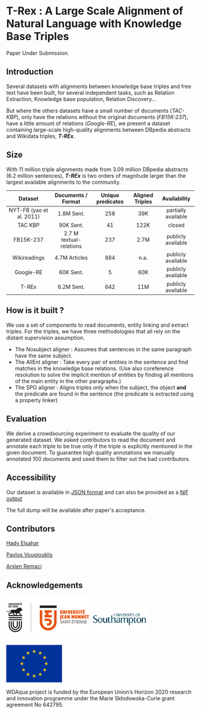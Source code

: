 # T-Rex : A Large Scale Alignment of Natural Language with Knowledge Base Triples

Paper Under Submission.

## Introduction

Several datasets with alignments between knowledge base triples and free text have been built, for several independent tasks, such as Relation Extraction, Knowledge base population, Relation Discovery...

But where the others datasets have a small number of documents (*TAC-KBP*), only have the relations without the original documents (*FB15K-237*), have a little amount of relations (*Google-RE*), we present a dataset containing large-scale high-quality alignments between DBpedia abstracts and Wikidata triples, **_T-REx_**.

## Size

With 11 million triple alignments made from 3.09 million DBpedia abstracts (6.2 million sentences), **_T-REx_** is two orders of magnitude larger than the largest available alignments to the community.

| Dataset                  | Documents / Format      | Unique predicates | Aligned Triples | Availability        |
|:------------------------:|:-----------------------:|:-----------------:|:---------------:|:-------------------:|
| NYT-FB (yao et al. 2011) | 1.8M Sent.              | 258               | 39K             | partially available |
| TAC KBP                  | 90K Sent.               | 41                | 122K            | closed              |
| FB15K-237                | 2.7 M textual-relations | 237               | 2.7M            | publicly available  |
| Wikireadings             | 4.7M Articles           | 884               | n.a.            | publicly available  |
| Google-RE                | 60K Sent.               | 5                 | 60K             | publicly available  |
| T-REx                    | 6.2M Sent.              | 642               | 11M             | publicly available  |

## How is it built ?
We use a set of components to read documents, entity linking and extract triples.
For the triples, we have three methodologies that all rely on the distant supervision assumption.
* The Nosubject aligner :
Assumes that sentences in the same paragraph have the same subject.
* The AllEnt aligner :
Take every pair of entities in the sentence and find matches in the knowledge base relations.
(Use also coreference resolution to solve the implicit mention of entities by finding all mentions of the main entity in the other paragraphs.)
* The SPO aligner :
Aligns triples only when the subject, the object **and** the predicate are found in the sentence (the predicate is extracted using a property linker)

## Evaluation
We derive a crowdsourcing experiment to evaluate the quality of our generated dataset.
We asked contributors to read the document and annotate each triple to be true only if the triple is explicitly mentioned in the given document.
To guarantee high quality annotations we manually annotated 100 documents and used them to filter out the bad contributors.

## Accessibility
Our dataset is available in [JSON format](./samples/sample-output.json) and can also be provided as a [NIF output](./samples/sample-output-Nif.ttl)

The full dump will be available after paper's acceptance.

## Contributors
[Hady Elsahar](hady.elsahar@univ-st-etienne.fr)

[Pavlos Vougiouklis](pv1e13@ecs.soton.ac.uk)

[Arslen Remaci](arslen.remaci@etu.univ-st-etienne.fr)

## Acknowledgements
![Université Jean Monnet logo](./logos/ujm.png "Université Jean Monnet")      ![Southampton University logo](./logos/soton.png "Southampton University")

![EU](./logos/eu.png "EU") 

WDAqua project is funded by the European Union‘s Horizon 2020 research and innovation programme under the Marie Skłodowska-Curie grant agreement No 642795.
